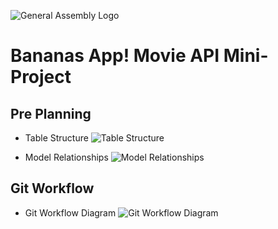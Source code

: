 ![General Assembly Logo](http://i.imgur.com/ke8USTq.png)

# Bananas App!  Movie API Mini-Project

## Pre Planning
- Table Structure
![Table Structure](http://beigesavage.com/ga/bananas-preplanning_table_structure.jpeg)

- Model Relationships
![Model Relationships](http://beigesavage.com/ga/bananas-preplanning_model_relationships.jpeg)

## Git Workflow
- Git Workflow Diagram
![Git Workflow Diagram](http://beigesavage.com/ga/Git_workflow_diagram.JPG)
